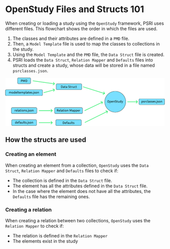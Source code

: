 # OpenStudy Files and Structs 101

When creating or loading a study using the `OpenStudy` framework, PSRI uses different files.
This flowchart shows the order in which the files are used.

1. The classes and their attributes are defined in a `PMD` file.
2. Then, a `Model Template` file is used to map the classes to collections in the study.
3. Using the `Model Template` and the `PMD` file, the `Data Struct` file is created.
4. PSRI loads the `Data Struct`, `Relation Mapper` and `Defaults` files into structs and create a study, whose data will be stored in a file named `psrclasses.json`.

![OpenStudy Diagram](../assets/openstudy_diagram.svg)

## How the structs are used

### Creating an element

When creating an element from a collection, `OpenStudy` uses the `Data Struct`, `Relation Mapper` and `Defaults` files to check if:
- The collection is defined in the `Data Struct` file.
- The element has all the attributes defined in the `Data Struct` file.
- In the case where the element does not have all the attributes, the `Defaults` file has the remaining ones.



### Creating a relation

When creating a relation between two collections, `OpenStudy` uses the `Relation Mapper` to check if:
- The relation is defined in the `Relation Mapper`
- The elements exist in the study

